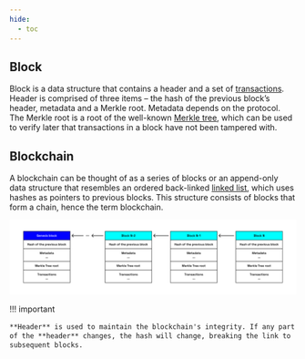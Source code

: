 ```yaml
---
hide:
  - toc
---
```


## Block

Block is a data structure that contains a header and a set of [transactions](./transaction.md). Header is comprised of three items – the hash of the previous block’s header, metadata and a Merkle root. Metadata depends on the protocol. The Merkle root is a root of the well-known [Merkle tree](https://en.wikipedia.org/wiki/Merkle_tree), which can be used to verify later that transactions in a block have not been tampered with.

## Blockchain

A blockchain can be thought of as a series of blocks or an append-only data structure that resembles an ordered back-linked [linked list](https://en.wikipedia.org/wiki/Linked_list), which uses hashes as pointers to previous blocks. This structure consists of blocks that form a chain, hence the term blockchain.

![Blockchain](../../images/blockchain.png)

!!! important

    **Header** is used to maintain the blockchain's integrity. If any part of the **header** changes, the hash will change, breaking the link to subsequent blocks.
